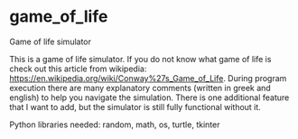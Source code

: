 # game_of_life
Game of life simulator

This is a game of life simulator. If you do not know what game of life is check out this article from wikipedia: https://en.wikipedia.org/wiki/Conway%27s_Game_of_Life. During program execution there are many explanatory comments (written in greek and english) to help you navigate the simulation. There is one additional feature that I want to add, but the simulator is still fully functional without it.

Python libraries needed: random, math, os, turtle, tkinter
